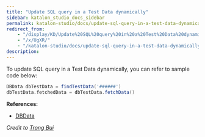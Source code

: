 ```yaml
---
title: "Update SQL query in a Test Data dynamically" 
sidebar: katalon_studio_docs_sidebar
permalink: katalon-studio/docs/update-sql-query-in-a-test-data-dynamically.html 
redirect_from:
    - "/display/KD/Update%20SQL%20query%20in%20a%20Test%20Data%20dynamically/"
    - "/x/UgXR/"
    - "/katalon-studio/docs/update-sql-query-in-a-test-data-dynamically/"
description: 
---
```

To update SQL query in a Test Data dynamically, you can refer to sample code below:

```groovy
DBData dbTestData = findTestData('######')
dbTestData.fetchedData = dbTestData.fetchData()
```

  

**References:**

*   [DBData](https://api-docs.katalon.com/com/kms/katalon/core/testdata/DBData.html)

_Credit to [Trong Bui](https://forum.katalon.com/discussion/5799/dynamically-update-sql-generated-test-data-files-before-test-suite-case-execution#Comment_13181)_